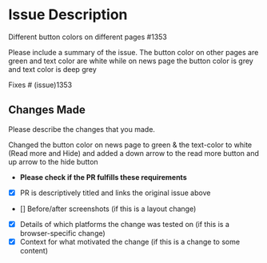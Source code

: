 # Issue Description
Different button colors on different pages #1353

Please include a summary of the issue.
The button color on other pages are green and text color are white while on news page the button color is  grey and text color is deep grey


Fixes # (issue)1353

## Changes Made

Please describe the changes that you made.

Changed the button color on news page to green & the text-color to white (Read more and Hide) and added a down arrow to the read more button and up arrow to the hide button



* **Please check if the PR fulfills these requirements**

- [x] PR is descriptively titled and links the original issue above
- [] Before/after screenshots (if this is a layout change)
- [x] Details of which platforms the change was tested on (if this is a browser-specific change)
- [x] Context for what motivated the change (if this is a change to some content)
